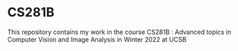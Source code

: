 # CS281B
This repository contains my work in the course CS281B : Advanced topics in Computer Vision and Image Analysis in Winter 2022 at UCSB
